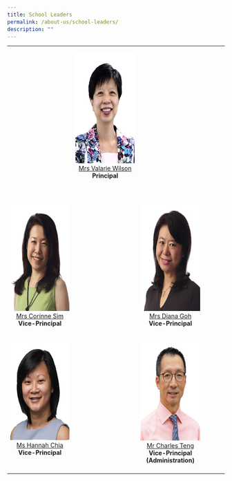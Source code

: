 ```yaml
---
title: School Leaders
permalink: /about-us/school-leaders/
description: ""
---
```

<table cellpadding="5" cellspacing="0" border="0" width="100%">
  <tbody>
  </tbody>
  <tbody>
    <tr>
      <td valign="top" style="text-align: center;">&nbsp;</td>
      <td valign="top" style="text-align: center;"><p><img src="/images/Others/SL-P-VWilson.jpg" alt="Valarie Wilson" width="191" height="255"><br>
          <a target="" href="mailto:Valarie_koh@schools.gov.sg">Mrs Valarie Wilson</a><br>
          <b>Principal<br>
          <br>
          </b></p></td>
      <td valign="top" style="text-align: center;"><p>&nbsp;</p></td>
      <td valign="bottom" align="center">&nbsp;</td>
    </tr>
    <tr>
      <td valign="top" style="text-align: center;"><p><img src="/images/Others/SL-VP-CSim.jpg" alt="Corinne Sim" width="191" height="255"><br>
          <a target="" href="mailto:Corinne_SIM@schools.gov.sg">Mrs Corinne Sim </a><br>
          <b>Vice-Principal<br>
          </b></p></td>
      <td valign="top" style="text-align: center;">&nbsp;</td>
      <td valign="top" style="text-align: center;"><p><img src="/images/Others/SL-VP-DGoh.jpg" alt="Diana Goh" width="191" height="255"><br>
          <a target="" href="mailto:Diana_TAN@schools.gov.sg">Mrs Diana Goh </a><br>
          <b>Vice-Principal<br>
          </b></p></td>
      <td valign="bottom" align="center">&nbsp;</td>
    </tr>
    <tr>
      <td valign="top" style="text-align: center;"><p><img src="/images/Others/SL-VP-HChia.png" alt="Hannah Chia" width="228" height="228"><br>
          <a target="" href="mailto:hannah_chia@schools.gov.sg">Ms Hannah Chia</a><br>
          <b>Vice-Principal<br>
          </b></p></td>
      <td valign="top" style="text-align: center;">&nbsp;</td>
      <td valign="top" style="text-align: center;"><p><img src="/images/Others/SL-VP-CTeng.png" alt="Charles Teng" width="187" height="229"><br>
          <a target="" href="mailto:teng_tat_meng_charles@schools.gov.sg">Mr Charles Teng</a><br>
          <b>Vice-Principal <br>
          (Administration)</b></p></td>
      <td valign="bottom" align="center">&nbsp;</td>
    </tr>
    <tr>
      <td style="text-align: center;" valign="top" align="center" width="30%"></td>
      <td style="text-align: center;" valign="top" align="center" width="30%"></td>
      <td style="text-align: center;" valign="top" align="center" width="30%"></td>
      <td style="text-align: center;" valign="top" align="center" width="10%"></td>
    </tr>
  </tbody>
</table>
